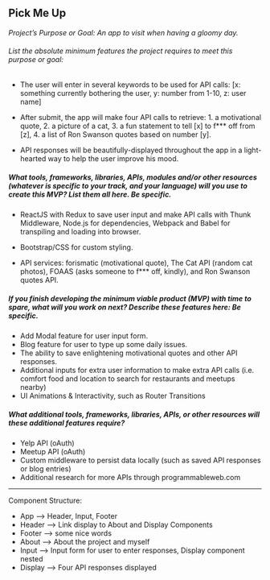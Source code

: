 ## Pick Me Up

_Project’s Purpose or Goal: An app to visit when having a gloomy day._

###### List the absolute minimum features the project requires to meet this purpose or goal:

* The user will enter in several keywords to be used for API calls: [x: something currently bothering the user, y:  number from 1-10, z: user name]

* After submit, the app will make four API calls to retrieve: 1. a motivational quote, 2. a picture of a cat, 3. a fun statement to tell [x] to f*** off from [z], 4. a list of Ron Swanson quotes  based on number [y].

* API responses will be beautifully-displayed throughout the app in a light-hearted way to help the user improve his mood.

##### What tools, frameworks, libraries, APIs, modules and/or other resources (whatever is specific to your track, and your language) will you use to create this MVP? List them all here. Be specific.

* ReactJS with Redux to save user input and make API calls with Thunk Middleware, Node.js for dependencies, Webpack and Babel for transpiling and loading into browser.  

* Bootstrap/CSS for custom styling.

* API services: forismatic (motivational quote), The Cat API (random cat photos), FOAAS (asks someone to f*** off, kindly), and Ron Swanson quotes API.

##### If you finish developing the minimum viable product (MVP) with time to spare, what will you work on next? Describe these features here: Be specific.

* Add Modal feature for user input form.
* Blog feature for user to type up some daily issues.
* The ability to save enlightening motivational quotes and other API responses.
* Additional inputs for extra user information to make extra API calls (i.e. comfort food and location to search for restaurants and meetups nearby)
* UI Animations & Interactivity, such as Router Transitions

##### What additional tools, frameworks, libraries, APIs, or other resources will these additional features require?

* Yelp API (oAuth)
* Meetup API (oAuth)
* Custom middleware to persist data locally (such as saved API responses or blog entries)
* Additional research for more APIs through programmableweb.com

--------

Component Structure:
* App --> Header, Input, Footer
* Header --> Link display to About and Display Components
* Footer --> some nice words
* About --> About the project and myself
* Input --> Input form for user to enter responses, Display component nested
* Display --> Four API responses displayed
